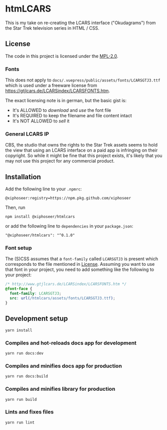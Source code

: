# htmLCARS

This is my take on re-creating the LCARS interface ("Okudagrams") from the Star Trek
television series in HTML / CSS.

## License

The code in this project is licensed under the [MPL-2.0](https://spdx.org/licenses/MPL-2.0.html).

### Fonts

This does not apply to `docs/.vuepress/public/assets/fonts/LCARSGTJ3.ttf` which
is used under a freeware license from <https://gtjlcars.de/LCARSindex/LCARSFONTS.htm>.

The exact licensing note is in german, but the basic gist is:

- It's ALLOWED to *download* and *use* the font file
- It's REQUIRED to keep the filename and file content intact
- It's NOT ALLOWED to *sell* it

### General LCARS IP

CBS, the studio that owns the rights to the Star Trek assets seems to
hold the view that using an LCARS interface on a paid app is infringing
on their copyright. So while it might be fine that this project exists,
it's likely that you may not use this project for any commercial product.

## Installation

Add the following line to your `.npmrc`:

```
@xiphoseer:registry=https://npm.pkg.github.com/xiphoseer
```

Then, run

```
npm install @xiphoseer/htmlcars
```

or add the following line to `dependencies` in your `package.json`:

```
"@xiphoseer/htmlcars": "^0.1.0"
```

### Font setup

The (S)CSS assumes that a `font-family` called `LCARSGTJ3` is present
which corresponds to the file mentioned in [License](#license). Assuming you
want to use that font in your project, you need to add something like
the following to your project:

```css
/* http://www.gtjlcars.de/LCARSindex/LCARSFONTS.htm */
@font-face {
  font-family: LCARSGTJ3;
  src: url(/htmlcars/assets/fonts/LCARSGTJ3.ttf);
}
```

## Development setup
```
yarn install
```

### Compiles and hot-reloads docs app for development
```
yarn run docs:dev
```

### Compiles and minifies docs app for production
```
yarn run docs:build
```

### Compiles and minifies library for production
```
yarn run build
```

### Lints and fixes files
```
yarn run lint
```
